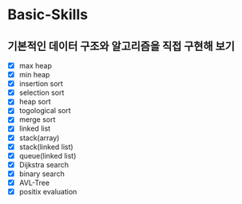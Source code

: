 # Basic-Skills

## 기본적인 데이터 구조와 알고리즘을 직접 구현해 보기
  - [x] max heap
  - [x] min heap
  - [x] insertion sort
  - [x] selection sort
  - [x] heap sort
  - [x] togological sort
  - [x] merge sort
  - [x] linked list
  - [x] stack(array)
  - [x] stack(linked list)
  - [x] queue(linked list)
  - [x] Dijkstra search
  - [x] binary search
  - [x] AVL-Tree
  - [x] positix evaluation
